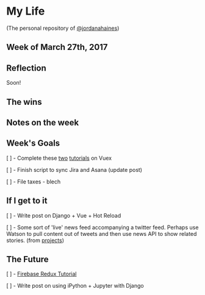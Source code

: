 # My Life
(The personal repository of [@jordanahaines](https://twitter.com/JordanAHaines))

## Week of March 27th, 2017

## Reflection
Soon!

## The wins


## Notes on the week


## Week's Goals
[ ] - Complete these [two](https://skyronic.com/2016/01/03/vuex-basics-tutorial) [tutorials](https://coligo.io/learn-vuex-by-building-notes-app/) on Vuex

[ ] - Finish script to sync Jira and Asana (update post)

[ ] - File taxes - blech

## If I get to it
[ ] - Write post on Django + Vue + Hot Reload

[ ] - Some sort of 'live' news feed accompanying a twitter feed. Perhaps use Watson to pull content out of tweets and then use news API to show related stories. (from [projects](/The-Lists/projects.md))

## The Future
[ ] - [Firebase Redux Tutorial](https://school.shoutem.com/lectures/chat-app-firebase-redux-react-native/?__s=pypovs5qcxbedhtxvdbp)

[ ] - Write post on using iPython + Jupyter with Django